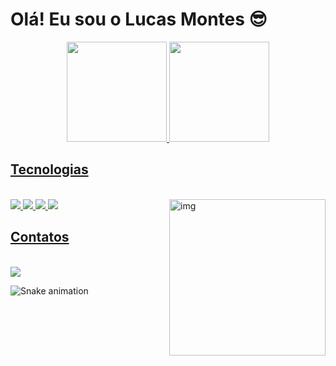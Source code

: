 # Olá! Eu sou o Lucas Montes 😎
<div align="center">
  <a href="https://github.com/MontesLucas807">
  <img height="160em" src="https://github-readme-stats.vercel.app/api?username=MontesLucas807&show_icons=true&theme=dracula&include_all_commits=true&count_private=true"/>
  <img height="160em" src="https://github-readme-stats.vercel.app/api/top-langs/?username=MontesLucas807&layout=compact&langs_count=7&theme=dracula"/>
</div>

## Tecnologias

<div style="display: inline_block"><br>
  
  <img src="https://img.icons8.com/color/48/000000/html-5--v1.png"/>
  <img src="https://img.icons8.com/color/48/000000/css3.png"/>
  <img src="https://img.icons8.com/color/48/000000/javascript--v1.png"/>
  <img src="https://img.icons8.com/color/48/000000/c-sharp-logo.png"/>
  
  <img align="right" alt="img" height="250" src="http://pa1.narvii.com/6278/40c83b943537c9119d4c4330a8a5a308d58751ef_00.gif"/>
          
</div>

## Contatos

<div style="display: inline_block"><br>
  <a href="https://instagram.com/montes_lucas02?igshid=YmMyMTA2M2Y=">
  <img src="https://img.icons8.com/fluency/48/000000/instagram-new.png"/>
  </a>
  
  ![Snake animation](https://github.com/rogergabrielsantos/rogergabrielsantos/blob/output/github-contribution-grid-snake.svg)
</div>

